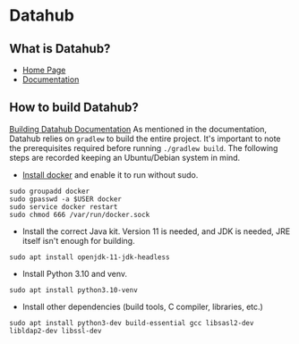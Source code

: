 # Datahub

## What is Datahub?
- [Home Page](https://datahubproject.io/)
- [Documentation](https://datahubproject.io/docs/)

## How to build Datahub?
[Building Datahub Documentation](https://datahubproject.io/docs/developers/)
As mentioned in the documentation, Datahub relies on `gradlew` to build the entire project. It's important to note the prerequisites required before running `./gradlew build`. The following steps are recorded keeping an Ubuntu/Debian system in mind.
- [Install docker](https://docs.docker.com/engine/install/ubuntu/) and enable it to run without sudo.
```
sudo groupadd docker
sudo gpasswd -a $USER docker
sudo service docker restart
sudo chmod 666 /var/run/docker.sock
```
- Install the correct Java kit. Version 11 is needed, and JDK is needed, JRE itself isn't enough for building.
```
sudo apt install openjdk-11-jdk-headless
```
- Install Python 3.10 and venv.
```
sudo apt install python3.10-venv
```
- Install other dependencies (build tools, C compiler, libraries, etc.)
```
sudo apt install python3-dev build-essential gcc libsasl2-dev libldap2-dev libssl-dev
```
